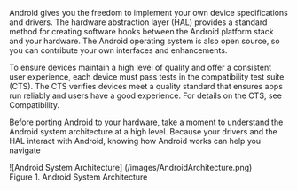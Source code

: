 Android gives you the freedom to implement your own device specifications and drivers. The hardware abstraction layer (HAL) provides a standard method for creating software hooks between the Android platform stack and your hardware. The Android operating system is also open source, so you can contribute your own interfaces and enhancements.

To ensure devices maintain a high level of quality and offer a consistent user experience, each device must pass tests in the compatibility test suite (CTS). The CTS verifies devices meet a quality standard that ensures apps run reliably and users have a good experience. For details on the CTS, see Compatibility.

Before porting Android to your hardware, take a moment to understand the Android system architecture at a high level. Because your drivers and the HAL interact with Android, knowing how Android works can help you navigate 

![Android System Architecture] (/images/AndroidArchitecture.png)     
Figure 1. Android System Architecture
